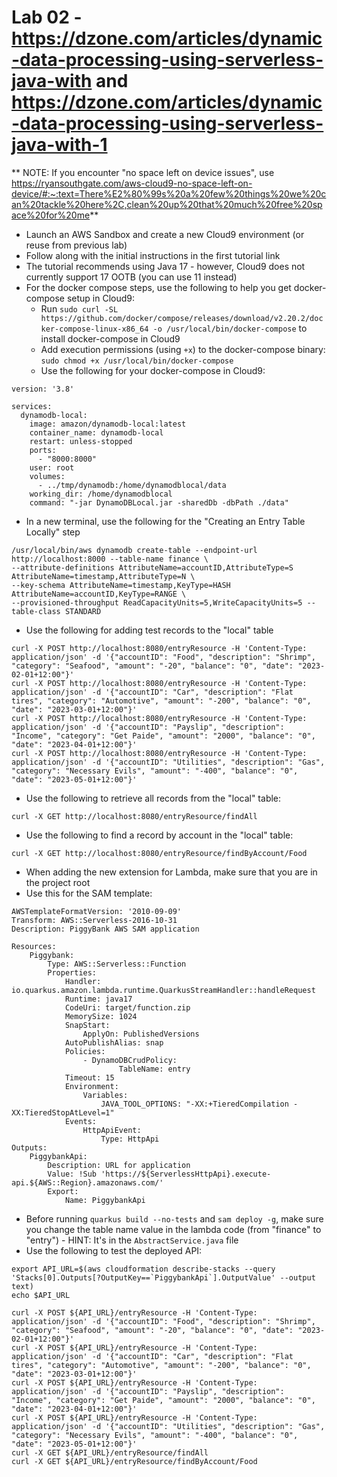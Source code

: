# Lab 02 - https://dzone.com/articles/dynamic-data-processing-using-serverless-java-with and https://dzone.com/articles/dynamic-data-processing-using-serverless-java-with-1 

** NOTE: If you encounter "no space left on device issues", use https://ryansouthgate.com/aws-cloud9-no-space-left-on-device/#:~:text=There%E2%80%99s%20a%20few%20things%20we%20can%20tackle%20here%2C,clean%20up%20that%20much%20free%20space%20for%20me**

* Launch an AWS Sandbox and create a new Cloud9 environment (or reuse from previous lab)
* Follow along with the initial instructions in the first tutorial link
* The tutorial recommends using Java 17 - however, Cloud9 does not currently support 17 OOTB (you can use 11 instead)
* For the docker compose steps, use the following to help you get docker-compose setup in Cloud9:
    * Run `sudo curl -SL https://github.com/docker/compose/releases/download/v2.20.2/docker-compose-linux-x86_64 -o /usr/local/bin/docker-compose` to install docker-compose in Cloud9
    * Add execution permissions (using `+x`) to the docker-compose binary: `sudo chmod +x /usr/local/bin/docker-compose`
    * Use the following for your docker-compose in Cloud9:
```
version: '3.8'

services:
  dynamodb-local:
    image: amazon/dynamodb-local:latest
    container_name: dynamodb-local
    restart: unless-stopped
    ports:
      - "8000:8000"
    user: root
    volumes:
      - ../tmp/dynamodb:/home/dynamodblocal/data
    working_dir: /home/dynamodblocal
    command: "-jar DynamoDBLocal.jar -sharedDb -dbPath ./data"
```
* In a new terminal, use the following for the "Creating an Entry Table Locally" step
```
/usr/local/bin/aws dynamodb create-table --endpoint-url http://localhost:8000 --table-name finance \
--attribute-definitions AttributeName=accountID,AttributeType=S AttributeName=timestamp,AttributeType=N \
--key-schema AttributeName=timestamp,KeyType=HASH AttributeName=accountID,KeyType=RANGE \
--provisioned-throughput ReadCapacityUnits=5,WriteCapacityUnits=5 --table-class STANDARD
```
* Use the following for adding test records to the "local" table
```
curl -X POST http://localhost:8080/entryResource -H 'Content-Type: application/json' -d '{"accountID": "Food", "description": "Shrimp", "category": "Seafood", "amount": "-20", "balance": "0", "date": "2023-02-01+12:00"}'
curl -X POST http://localhost:8080/entryResource -H 'Content-Type: application/json' -d '{"accountID": "Car", "description": "Flat tires", "category": "Automotive", "amount": "-200", "balance": "0", "date": "2023-03-01+12:00"}'
curl -X POST http://localhost:8080/entryResource -H 'Content-Type: application/json' -d '{"accountID": "Payslip", "description": "Income", "category": "Get Paide", "amount": "2000", "balance": "0", "date": "2023-04-01+12:00"}'
curl -X POST http://localhost:8080/entryResource -H 'Content-Type: application/json' -d '{"accountID": "Utilities", "description": "Gas", "category": "Necessary Evils", "amount": "-400", "balance": "0", "date": "2023-05-01+12:00"}'
```
* Use the following to retrieve all records from the "local" table:
```
curl -X GET http://localhost:8080/entryResource/findAll 
```
* Use the following to find a record by account in the "local" table:
```
curl -X GET http://localhost:8080/entryResource/findByAccount/Food
```
* When adding the new extension for Lambda, make sure that you are in the project root
* Use this for the SAM template:
```
AWSTemplateFormatVersion: '2010-09-09'
Transform: AWS::Serverless-2016-10-31
Description: PiggyBank AWS SAM application

Resources:
    Piggybank:
        Type: AWS::Serverless::Function
        Properties:
            Handler: io.quarkus.amazon.lambda.runtime.QuarkusStreamHandler::handleRequest
            Runtime: java17
            CodeUri: target/function.zip
            MemorySize: 1024
            SnapStart:
                ApplyOn: PublishedVersions
            AutoPublishAlias: snap
            Policies:
                - DynamoDBCrudPolicy:
                        TableName: entry
            Timeout: 15
            Environment:
                Variables:
                    JAVA_TOOL_OPTIONS: "-XX:+TieredCompilation -XX:TieredStopAtLevel=1"
            Events:
                HttpApiEvent:
                    Type: HttpApi
Outputs:
    PiggybankApi:
        Description: URL for application
        Value: !Sub 'https://${ServerlessHttpApi}.execute-api.${AWS::Region}.amazonaws.com/'
        Export:
            Name: PiggybankApi
```
* Before running `quarkus build --no-tests` and `sam deploy -g`, make sure you change the table name value in the lambda code (from "finance" to "entry") - HINT: It's in the `AbstractService.java` file
* Use the following to test the deployed API:
```
export API_URL=$(aws cloudformation describe-stacks --query 'Stacks[0].Outputs[?OutputKey==`PiggybankApi`].OutputValue' --output text)
echo $API_URL
```
```
curl -X POST ${API_URL}/entryResource -H 'Content-Type: application/json' -d '{"accountID": "Food", "description": "Shrimp", "category": "Seafood", "amount": "-20", "balance": "0", "date": "2023-02-01+12:00"}'
curl -X POST ${API_URL}/entryResource -H 'Content-Type: application/json' -d '{"accountID": "Car", "description": "Flat tires", "category": "Automotive", "amount": "-200", "balance": "0", "date": "2023-03-01+12:00"}'
curl -X POST ${API_URL}/entryResource -H 'Content-Type: application/json' -d '{"accountID": "Payslip", "description": "Income", "category": "Get Paide", "amount": "2000", "balance": "0", "date": "2023-04-01+12:00"}'
curl -X POST ${API_URL}/entryResource -H 'Content-Type: application/json' -d '{"accountID": "Utilities", "description": "Gas", "category": "Necessary Evils", "amount": "-400", "balance": "0", "date": "2023-05-01+12:00"}'
curl -X GET ${API_URL}/entryResource/findAll
curl -X GET ${API_URL}/entryResource/findByAccount/Food
```
